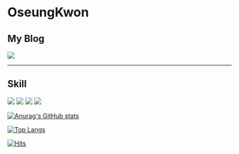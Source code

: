 # OseungKwon

## My Blog
<p>
  <a href="https://velog.io/@wkahd01">
  <img src="https://img.shields.io/badge/Velog-20c997?style=flat-square&logo=Vimeo&logoColor=white"/>
  </a>
<p/>
<hr/>

## Skill

<p>
  <img src="https://img.shields.io/badge/JavaScript-000000?style=flat-square&logo=JavaScript&logoColor=white"/>
  <img src="https://img.shields.io/badge/React-61DAFB?style=flat-square&logo=React&logoColor=black"/>
  <img src="https://img.shields.io/badge/Typescript-3178C6?style=flat-square&logo=Typescript&logoColor=black"/>
   <img src="https://img.shields.io/badge/Angular-0F0F11?style=flat-square&logo=Angular"/>
</p>
   

[![Anurag's GitHub stats](https://github-readme-stats.vercel.app/api?username=OseungKwon&theme=white)](https://github.com/OseungKwon/github-readme-stats)

[![Top Langs](https://github-readme-stats.vercel.app/api/top-langs/?username=OseungKwon&layout=compact&theme=white&langs_count=4)](https://github.com/OseungKwon/github-readme-stats)

[![Hits](https://hits.seeyoufarm.com/api/count/incr/badge.svg?url=https%3A%2F%2Fgithub.com%2FOseungKwon&count_bg=%2379C83D&title_bg=%23555555&icon=&icon_color=%23E7E7E7&title=hits&edge_flat=false)](https://hits.seeyoufarm.com)
